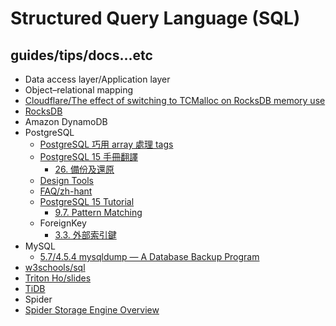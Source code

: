 # Structured Query Language (SQL)

## guides/tips/docs...etc

* Data access layer/Application layer
* Object–relational mapping
* [Cloudflare/The effect of switching to TCMalloc on RocksDB memory use](https://blog.cloudflare.com/the-effect-of-switching-to-tcmalloc-on-rocksdb-memory-use/)
* [RocksDB](https://rocksdb.org/)
* Amazon DynamoDB
* PostgreSQL
    * [PostgreSQL 巧用 array 處理 tags](https://hackmd.io/@pgsql-tw/rJSOHh8zT)
    * [PostgreSQL 15 手冊翻譯](https://docs.postgresql.tw/v/15/)
        * [26. 備份及還原](https://docs.postgresql.tw/v/15/server-administration/backup-and-restore)
    * [Design Tools](https://wiki.postgresql.org/wiki/Design_Tools)
    * [FAQ/zh-hant](https://wiki.postgresql.org/wiki/FAQ/zh-hant)
    * [PostgreSQL 15 Tutorial](https://www.postgresql.org/docs/15/tutorial.html)
        * [9.7. Pattern Matching](https://www.postgresql.org/docs/15/functions-matching.html)
    * ForeignKey
        * [3.3. 外部索引鍵](https://docs.postgresql.tw/v/15/tutorial/advanced-features/foreign-keys)
* MySQL
    * [5.7/4.5.4 mysqldump — A Database Backup Program](https://dev.mysql.com/doc/refman/5.7/en/mysqldump.html)
* [w3schools/sql](https://www.w3schools.com/sql/)
* [Triton Ho/slides](https://github.com/TritonHo/slides/tree/master)
* [TiDB](https://www.pingcap.com/)
* Spider
* [Spider Storage Engine Overview](https://mariadb.com/kb/en/spider-storage-engine-overview/)
